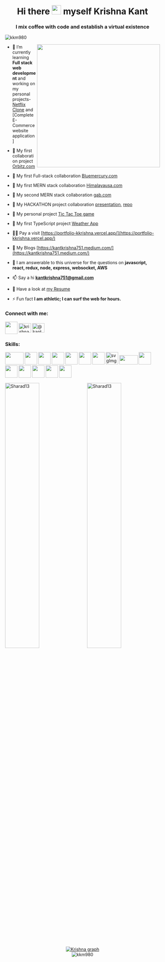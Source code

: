 <h1 align="center">Hi there <img height="30px" src="https://raw.githubusercontent.com/MartinHeinz/MartinHeinz/master/wave.gif"/> myself Krishna Kant</h1>
<h3 align="center">I mix coffee with code and establish a virtual existence</h3>

<p align="left"> <img src="https://komarev.com/ghpvc/?username=kkm980&label=Profile%20views&color=0e75b6&style=flat" alt="kkm980" /> </p>
<img alt="" src="https://miro.medium.com/max/1360/0*gqO3slLmGb4mUeje.gif" align="right" width="400px"/>

<!-- - I’m currently working on **Personal Projects** -->

- 🌱 I’m currently learning **Full stack web development** and working on my personal projects- [Netflix Clone](https://github.com/kkm980/netflix_clone) and [Complete E-Commerce website application]

- 👯 My first collaboration project [Orbitz.com](https://nrjrwt0.github.io/Orbitz-clone/)

- 👯 My first Full-stack collaboration [Bluemercury.com](https://drive.google.com/file/d/1qiPClPEqAAbUyTHNSMYQssOJvAdNQGsI/view)

- 🤝 My first MERN stack collaboration [Himalayausa.com](https://himalayasusa-clone-krishnakantmishra980-gmailcom.vercel.app/)

- 🤝 My second MERN stack collaboration [gab.com](https://gab-clone.netlify.app/)

- 🤝 My HACKATHON project collaboration [presentation](https://drive.google.com/file/d/1dCHoDKq28ffpE4BMLsdE4QKokkDrQtQh/view), [repo](https://github.com/kkm980/hackathon-CaptchaMart)

- 🌱 My personal project [Tic Tac Toe game](https://game-kkrishna.vercel.app/)

- 🌱 My first TypeScript project [Weather App](https://weather-app-kkrishna.vercel.app/)

- 👨‍💻 Pay a visit [https://portfolio-kkrishna.vercel.app/](https://portfolio-kkrishna.vercel.app/)

- 📝 My Blogs [https://kantkrishna751.medium.com/](https://kantkrishna751.medium.com/)

- 💬 I am answerable to this universe for the questions on **javascript, react, redux, node, express, websocket, AWS**

- 📫 Say a hi **kantkrishna751@gmail.com**

- 📄 Have a look at [my Resume](https://bit.ly/3lRKTJY)

- ⚡ Fun fact **I am athletic; I can surf the web for hours.**

<!-- ### Blogs posts -->
<!-- BLOG-POST-LIST:START -->
<!-- BLOG-POST-LIST:END -->

<h3 align="left">Connect with me:</h3>
<p align="left">
  <a href="mailto:kantkrishna751@gmail.com?subject=Let us connect for future projects" target="_blank"><img align="center" width="40" height="40" src="https://img.icons8.com/color/48/000000/apple-mail.png"/></a>
<a href="https://linkedin.com/in/krishna980" target="_blank"><img align="center" src="https://raw.githubusercontent.com/rahuldkjain/github-profile-readme-generator/master/src/images/icons/Social/linked-in-alt.svg" alt="krishna980" height="30" width="40" /></a>
<a href="https://medium.com/@kantkrishna751" target="_blank"><img align="center" src="https://raw.githubusercontent.com/rahuldkjain/github-profile-readme-generator/master/src/images/icons/Social/medium.svg" alt="@kantkrishna751" height="30" width="40" /></a>
</p>

<h3 align="left">Skills:</h3>
<p align="left">
  <img height="40px" width="60px" src="https://3ulsmb4eg8vz37c0vz2si64j-wpengine.netdna-ssl.com/wp-content/uploads/2019/05/react-native-UX-design.gif" alt=""/> 
  <img height="40px" width="40px" src="https://img.icons8.com/color/50/000000/redux.png"/>
  <img height="40px" width="40px" src="https://img.icons8.com/color/48/000000/javascript--v2.png"/>
  <img height="40px" width="40px" src="https://img.icons8.com/color/48/000000/bootstrap.png"/>
  <img height="40px" width="40px" src="https://img.icons8.com/color/48/000000/css3.png"/>
  <img height="40px" width="40px" src="https://img.icons8.com/nolan/64/html-5.png"/>
  <img height="40px" width="40px" src="https://img.icons8.com/color/48/000000/typescript.png"/>
  <img alt="svgImg" width="40px" height="40px" src="https://yt3.ggpht.com/ytc/AKedOLQP0vNXjkoKrCAYvWyOm9vEhDuBNytjbpEYi1ugD7w=s900-c-k-c0x00ffffff-no-rj"/>
  <img  width="60px" height="30px" src="https://encrypted-tbn0.gstatic.com/images?q=tbn:ANd9GcSo7ggOCcZM5Ny9ANmlSZIAllsn8disPTZ6mQ&usqp=CAU"/>
  <img height="40px" width="40px" src="https://img.icons8.com/color/48/000000/mongodb.png"/>
  <img height="40px" width="40px" src="https://pluralsight2.imgix.net/paths/images/nodejs-45adbe594d.png"/>
  <img height="40px" width="40px" src="https://cdn.jsdelivr.net/gh/devicons/devicon/icons/express/express-original.svg"/>
  <img height="40px" width="40px" src="https://cdn-icons-png.flaticon.com/512/4901/4901640.png"/>
  <img height="40px" width="40px" src="https://img.icons8.com/color/48/000000/npm.png"/>
  <img height="40px" width="40px" src="https://img.icons8.com/color/48/000000/git.png"/>
</p>

<!-- <p><img align="left" src="https://github-readme-stats.vercel.app/api/top-langs?username=kkm980&show_icons=true&locale=en&layout=compact" alt="kkm980" /></p>

<p>&nbsp;<img align="center" src="https://github-readme-stats.vercel.app/api?username=kkm980&show_icons=true&locale=en" alt="kkm980" /></p>

<p><img align="left" src="https://github-readme-streak-stats.herokuapp.com/?user=kkm980&" alt="kkm980" /></p> -->


<div align="left">
  <p>
    <img align="left" src="https://github-readme-stats.vercel.app/api?username=kkm980&theme=synthwave" alt="Sharad13" width="47%" />
    <img align="right" src="https://github-readme-streak-stats.herokuapp.com/?user=kkm980&theme=synthwave" alt="Sharad13" width="47%" />
  </p>
</div>
<div align="center">
<a href="https://github.com/kkm980/github-readme-activity-graph"><img alt="Krishna graph" src="https://activity-graph.herokuapp.com/graph?username=kkm980&bg_color=1F222E&color=F8D866&line=F85D7F&point=FFFFFF&hide_border=true" /></a>
</div>
<div align="center">
   <img align="center"src="https://github-readme-stats.vercel.app/api/top-langs?username=kkm980&theme=synthwave" alt="kkm980" />
</div>


